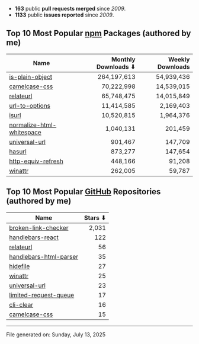 - **163** public **pull requests merged** since *2009*.
- **1133** public **issues reported** since *2009*.

## Top 10 Most Popular [npm](https://npmjs.com) Packages (authored by me)

| Name | Monthly Downloads ⬇ | Weekly Downloads |
| ---- | -------------------: | ---------------: |
| [is-plain-object](https://www.npmjs.com/package/is-plain-object) | 264,197,613 | 54,939,436 |
| [camelcase-css](https://www.npmjs.com/package/camelcase-css) | 70,222,998 | 14,539,015 |
| [relateurl](https://www.npmjs.com/package/relateurl) | 65,748,475 | 14,015,849 |
| [url-to-options](https://www.npmjs.com/package/url-to-options) | 11,414,585 | 2,169,403 |
| [isurl](https://www.npmjs.com/package/isurl) | 10,520,815 | 1,964,376 |
| [normalize-html-whitespace](https://www.npmjs.com/package/normalize-html-whitespace) | 1,040,131 | 201,459 |
| [universal-url](https://www.npmjs.com/package/universal-url) | 901,467 | 147,709 |
| [hasurl](https://www.npmjs.com/package/hasurl) | 873,277 | 147,654 |
| [http-equiv-refresh](https://www.npmjs.com/package/http-equiv-refresh) | 448,166 | 91,208 |
| [winattr](https://www.npmjs.com/package/winattr) | 262,005 | 59,787 |

## Top 10 Most Popular [GitHub](https://github.com) Repositories (authored by me)

| Name | Stars ⬇ |
| ---- | -------: |
| [broken-link-checker](https://github.com/stevenvachon/broken-link-checker) | 2,031 |
| [handlebars-react](https://github.com/stevenvachon/handlebars-react) | 122 |
| [relateurl](https://github.com/stevenvachon/relateurl) | 56 |
| [handlebars-html-parser](https://github.com/stevenvachon/handlebars-html-parser) | 35 |
| [hidefile](https://github.com/stevenvachon/hidefile) | 27 |
| [winattr](https://github.com/stevenvachon/winattr) | 25 |
| [universal-url](https://github.com/stevenvachon/universal-url) | 23 |
| [limited-request-queue](https://github.com/stevenvachon/limited-request-queue) | 17 |
| [cli-clear](https://github.com/stevenvachon/cli-clear) | 16 |
| [camelcase-css](https://github.com/stevenvachon/camelcase-css) | 15 |

---
File generated on: Sunday, July 13, 2025